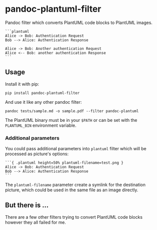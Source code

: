 # pandoc-plantuml-filter

Pandoc filter which converts PlantUML code blocks to PlantUML images.

````
```plantuml
Alice -> Bob: Authentication Request
Bob --> Alice: Authentication Response

Alice -> Bob: Another authentication Request
Alice <-- Bob: another authentication Response
```
````

## Usage

Install it with pip:

```
pip install pandoc-plantuml-filter
```

And use it like any other pandoc filter:

```
pandoc tests/sample.md -o sample.pdf --filter pandoc-plantuml
```

The PlantUML binary must be in your `$PATH` or can be set with the
`PLANTUML_BIN` environment variable.

### Additional parameters

You could pass additional parameters into `plantuml` filter which will be processed as picture's options:

````
```{ .plantuml height=50% plantuml-filename=test.png }
Alice -> Bob: Authentication Request
Bob --> Alice: Authentication Response
```
````

The `plantuml-filename` parameter create a symlink for the destination picture, which could be used in the same file as an image directly.

## But there is ...

There are a few other filters trying to convert PlantUML code blocks however
they all failed for me.
